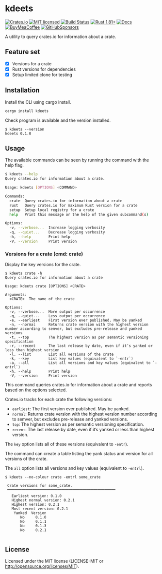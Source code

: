 # kdeets

[![Crates.io][crates-badge]][crates-url]
[![MIT licensed][mit-badge]][mit-url]
[![Build Status][circleci-badge]][circleci-url]
[![Rust 1.81+][version-badge]][version-url]
[![Docs][docs-badge]][docs-url]
[![BuyMeaCoffee][bmac-badge]][bmac-url]
[![GitHubSponsors][ghub-badge]][ghub-url]

[crates-badge]: https://img.shields.io/crates/v/nextsv.svg
[crates-url]: https://crates.io/crates/nextsv
[mit-badge]: https://img.shields.io/badge/license-MIT-blue.svg
[mit-url]: https://github.com/jerusdp/nextsv/blob/main/LICENSE
[circleci-badge]: https://dl.circleci.com/status-badge/img/gh/jerus-org/kdeets/tree/main.svg?style=svg
[circleci-url]: https://dl.circleci.com/status-badge/redirect/gh/jerus-org/kdeets/tree/main
[version-badge]: https://img.shields.io/badge/rust-1.81+-orange.svg
[version-url]: https://www.rust-lang.org
[docs-badge]:  https://docs.rs/kdeets/badge.svg
[docs-url]:  https://docs.rs/kdeets
[bmac-badge]: https://badgen.net/badge/icon/buymeacoffee?color=yellow&icon=buymeacoffee&label
[bmac-url]: https://buymeacoffee.com/jerusdp
[ghub-badge]: https://img.shields.io/badge/sponsor-30363D?logo=GitHub-Sponsors&logoColor=#white
[ghub-url]: https://github.com/sponsors/jerusdp

A utility to query crates.io for information about a crate.

## Feature set

- [x] Versions for a crate
- [x] Rust versions for dependencies
- [x] Setup limited clone for testing

## Installation

Install the CLI using cargo install.

```sh
cargo install kdeets

```

Check program is available and the version installed.

```console
$ kdeets --version
kdeets 0.1.0

```

## Usage

The available commands can be seen by running the command with the help flag.

```sh
$ kdeets --help
Query crates.io for information about a crate.

Usage: kdeets [OPTIONS] <COMMAND>

Commands:
  crate  Query crates.io for information about a crate
  rust   Query crates.io for maximum Rust version for a crate
  setup  Setup local registry for a crate
  help   Print this message or the help of the given subcommand(s)

Options:
  -v, --verbose...  Increase logging verbosity
  -q, --quiet...    Decrease logging verbosity
  -h, --help        Print help
  -V, --version     Print version

```

### Versions for a crate  (cmd: crate)

Display the key versions for the crate.

```console
$ kdeets crate -h
Query crates.io for information about a crate

Usage: kdeets crate [OPTIONS] <CRATE>

Arguments:
  <CRATE>  The name of the crate

Options:
  -v, --verbose...  More output per occurrence
  -q, --quiet...    Less output per occurrence
  -e, --earliest    First version ever published. May be yanked
  -n, --normal      Returns crate version with the highest version number according to semver, but excludes pre-release and yanked versions
  -t, --top         The highest version as per semantic versioning specification
  -r, --recent      The last release by date, even if it’s yanked or less than highest version
  -l, --list        List all versions of the crate
  -k, --key         List key values (equivalent to `-entr`)
  -a, --all         List all versions and key values (equivalent to `-entrl`)
  -h, --help        Print help
  -V, --version     Print version

```

This command queries crates.io for information about a crate and reports based on the options selected.

Crates.io tracks for each crate the following versions:

- `earliest`: The first version ever published. May be yanked.
- `normal`: Returns crate version with the highest version number according to semver, but excludes pre-release and yanked versions.
- `top`: The highest version as per semantic versioning specification.
- `recent`: The last release by date, even if it’s yanked or less than highest version.

The `key` option lists all of these versions (equivalent to `-entr`).

The command can create a table listing the yank status and version for all versions of the crate.

The `all` option lists all versions and key values (equivalent to `-entrl`).

```console
$ kdeets --no-colour crate -entrl some_crate

 Crate versions for some_crate.
 🭶🭶🭶🭶🭶🭶🭶🭶🭶🭶🭶🭶🭶🭶🭶🭶🭶🭶🭶🭶🭶🭶🭶🭶🭶🭶🭶🭶🭶🭶
   Earliest version: 0.1.0
   Highest normal version: 0.2.1
   Highest version: 0.2.1
   Most recent version: 0.2.1
    Yanked  Version 
       No     0.1.0
       No     0.1.1
       No     0.1.3
       No     0.2.1


```

## License

Licensed under the MIT license (LICENSE-MIT or <http://opensource.org/licenses/MIT>).
